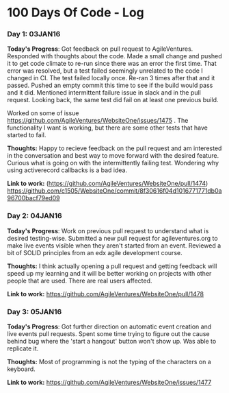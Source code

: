 # 100 Days Of Code - Log

### Day 1: 03JAN16

**Today's Progress**: Got feedback on pull request to AgileVentures.  Responded with thoughts about the code.  Made a small change and pushed it to get code climate to re-run since there was an error the first time.  That error was resolved, but a test failed seemingly unrelated to the code I changed in CI.  The test failed locally once.  Re-ran 3 times after that and it passed.  Pushed an empty commit this time to see if the build would pass and it did.  Mentioned intermittent failure issue in slack and in the pull request.  Looking back, the same test did fail on at least one previous build.

Worked on some of issue https://github.com/AgileVentures/WebsiteOne/issues/1475 .  The functionality I want is working, but there are some other tests that have started to fail. 

**Thoughts:** Happy to recieve feedback on the pull request and am interested in the conversation and best way to move forward with the desired feature.  Curious what is going on with the intermittently failing test.  Wondering why using activerecord callbacks is a bad idea.

**Link to work:** (https://github.com/AgileVentures/WebsiteOne/pull/1474) https://github.com/c1505/WebsiteOne/commit/8f30616f04d1016771771db0a96700bacf79ed09

### Day 2: 04JAN16
**Today's Progress**: Work on previous pull request to understand what is desired testing-wise.  Submitted a new pull request for agileventures.org to make live events visible when they aren't started from an event.  Reviewed a bit of SOLID principles from an edx agile development course.  

**Thoughts:** I think actually opening a pull request and getting feedback will speed up my learning and it will be better working on projects with other people that are used.  There are real users affected.  

**Link to work:** https://github.com/AgileVentures/WebsiteOne/pull/1478 

### Day 3: 05JAN16
**Today's Progress**: Got further direction on automatic event creation and live events pull requests.  Spent some time trying to figure out the cause behind bug where the 'start a hangout' button won't show up.  Was able to replicate it.

**Thoughts:** Most of programming is not the typing of the characters on a keyboard.  

**Link to work:** https://github.com/AgileVentures/WebsiteOne/issues/1477
